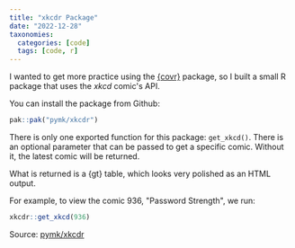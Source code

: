 ```yaml
---
title: "xkcdr Package"
date: "2022-12-28"
taxonomies:
  categories: [code]
  tags: [code, r]
---
```


I wanted to get more practice using the [{covr}](https://covr.r-lib.org) package, so I built a small R package that uses the _xkcd_ comic's API.

You can install the package from Github:

```r
pak::pak("pymk/xkcdr")
```

There is only one exported function for this package: `get_xkcd()`. There is an optional parameter that can be passed to get a specific comic. Without it, the latest comic will be returned.

What is returned is a {gt} table, which looks very polished as an HTML output.

For example, to view the comic 936, "Password Strength", we run:

```r
xkcdr::get_xkcd(936)
```

Source: [pymk/xkcdr](https://github.com/pymk/xkcdr)
